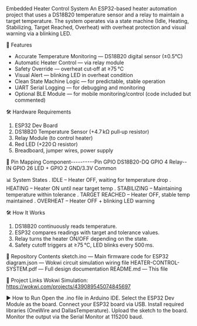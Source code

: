 Embedded Heater Control System
An ESP32-based heater automation project that uses a DS18B20 temperature sensor and a relay to maintain a target temperature. The system operates via a state machine (Idle, Heating, Stabilizing, Target Reached, Overheat) with overheat protection and visual warning via a blinking LED.

🚀 Features
- Accurate Temperature Monitoring — DS18B20 digital sensor (±0.5°C)
- Automatic Heater Control — via relay module
- Safety Override — overheat cut‑off at ≥75 °C
- Visual Alert — blinking LED in overheat condition
- Clean State Machine Logic — for predictable, stable operation
- UART Serial Logging — for debugging and monitoring
- Optional BLE Module — for mobile monitoring/control (code included but commented)

🛠 Hardware Requirements
1. ESP32 Dev Board
2. DS18B20 Temperature Sensor (+4.7 kΩ pull‑up resistor)
3. Relay Module (to control heater)
4. Red LED (+220 Ω resistor)
5. Breadboard, jumper wires, power supply

🔌 Pin Mapping
Component----------Pin GPIO
DS18B20-DQ	       GPIO 4
Relay--IN          GPIO 26
LED +    	         GPIO 2
GND/3.3V	         Common

📊 System States
. IDLE – Heater OFF, waiting for temperature drop
. HEATING – Heater ON until near target temp
. STABILIZING – Maintaining temperature within tolerance
. TARGET REACHED – Heater OFF, stable temp maintained
. OVERHEAT – Heater OFF + blinking LED warning

🛠 How It Works
1. DS18B20 continuously reads temperature.
2. ESP32 compares readings with target and tolerance values.
3. Relay turns the heater ON/OFF depending on the state.
4. Safety cutoff triggers at ≥75 °C, LED blinks every 500 ms.

📂 Repository Contents
sketch.ino — Main firmware code for ESP32
diagram.json — Wokwi circuit simulation wiring file
HEATER-CONTROL-SYSTEM.pdf — Full design documentation
README.md — This file

🔗 Project Links
Wokwi Simulation: https://wokwi.com/projects/439089545074845697

▶️ How to Run
Open the .ino file in Arduino IDE.
Select the ESP32 Dev Module as the board.
Connect your ESP32 board via USB.
Install required libraries (OneWire and DallasTemperature).
Upload the sketch to the board.
Monitor the output via the Serial Monitor at 115200 baud.


